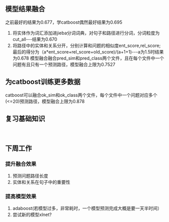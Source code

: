 ## 模型结果融合
之前最好的结果为0.677，学catboost偶然最好结果为0.695
1. 将实体作为词汇添加进jieba分词词典，对句子和路径进行分词，分词粒度为cut_all---结果为0.670
2. 将路径中的实体和关系分开，分别计算和问题的相似度ent_score,rel_score;最后的得分为（a*ent_score+rel_score+old_score)/(a+1+1)---a为1.5时结果为0.678
模型融合融合pred_sim和pred_class两个文件，且在每个文件中一个问题有且只有一个预测路径，模型融合上限为0.7527
## 为catboost训练更多数据
catboost可以融合ok_sim和ok_class两个文件，每个文件中一个问题对应多个(<=20)预测路径，模型融合上限为0.878
## 复习基础知识

<br/>

## 下周工作
### 提升融合效果
1. 预测问题路径长度
2. 实体和关系在句子中的重要性

### 提高模型效果
1. adaboost(若模型过多，非常耗时，一个模型预测完成大概是要一天半时间）
2. 尝试新的模型xlnet?

